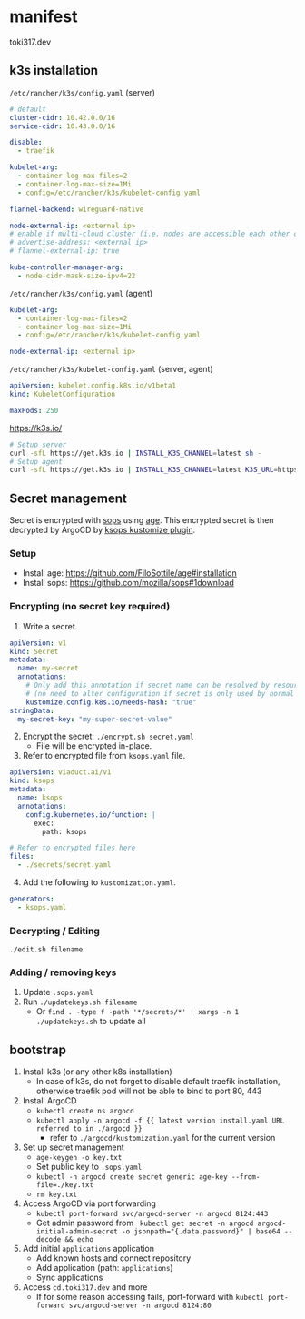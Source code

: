 # manifest

toki317.dev

## k3s installation

`/etc/rancher/k3s/config.yaml` (server)
```yaml
# default
cluster-cidr: 10.42.0.0/16
service-cidr: 10.43.0.0/16

disable:
  - traefik

kubelet-arg:
  - container-log-max-files=2
  - container-log-max-size=1Mi
  - config=/etc/rancher/k3s/kubelet-config.yaml

flannel-backend: wireguard-native

node-external-ip: <external ip>
# enable if multi-cloud cluster (i.e. nodes are accessible each other only from public ip)
# advertise-address: <external ip>
# flannel-external-ip: true

kube-controller-manager-arg:
  - node-cidr-mask-size-ipv4=22
```

`/etc/rancher/k3s/config.yaml` (agent)
```yaml
kubelet-arg:
  - container-log-max-files=2
  - container-log-max-size=1Mi
  - config=/etc/rancher/k3s/kubelet-config.yaml

node-external-ip: <external ip>
```

`/etc/rancher/k3s/kubelet-config.yaml` (server, agent)
```yaml
apiVersion: kubelet.config.k8s.io/v1beta1
kind: KubeletConfiguration

maxPods: 250
```

https://k3s.io/
```sh
# Setup server
curl -sfL https://get.k3s.io | INSTALL_K3S_CHANNEL=latest sh -
# Setup agent
curl -sfL https://get.k3s.io | INSTALL_K3S_CHANNEL=latest K3S_URL=https://myserver:6443 K3S_TOKEN=mynodetoken sh -
```

## Secret management

Secret is encrypted with [sops](https://github.com/mozilla/sops#encrypting-using-age) using [age](https://github.com/FiloSottile/age).
This encrypted secret is then decrypted by ArgoCD by [ksops kustomize plugin](https://github.com/viaduct-ai/kustomize-sops#argo-cd-integration-).

### Setup

- Install age: https://github.com/FiloSottile/age#installation
- Install sops: https://github.com/mozilla/sops#1download

### Encrypting (no secret key required)

1. Write a secret.

```yaml
apiVersion: v1
kind: Secret
metadata:
  name: my-secret
  annotations:
    # Only add this annotation if secret name can be resolved by resources using kustomize nameReference
    # (no need to alter configuration if secret is only used by normal Deployments etc.)
    kustomize.config.k8s.io/needs-hash: "true"
stringData:
  my-secret-key: "my-super-secret-value"
```

2. Encrypt the secret: `./encrypt.sh secret.yaml`
   - File will be encrypted in-place.
3. Refer to encrypted file from `ksops.yaml` file.

```yaml
apiVersion: viaduct.ai/v1
kind: ksops
metadata:
  name: ksops
  annotations:
    config.kubernetes.io/function: |
      exec:
        path: ksops

# Refer to encrypted files here
files:
  - ./secrets/secret.yaml
```

4. Add the following to `kustomization.yaml`.

```yaml
generators:
  - ksops.yaml
```

### Decrypting / Editing

`./edit.sh filename`

### Adding / removing keys

1. Update `.sops.yaml`
2. Run `./updatekeys.sh filename`
   - Or `find . -type f -path '*/secrets/*' | xargs -n 1 ./updatekeys.sh` to update all

## bootstrap

1. Install k3s (or any other k8s installation)
   - In case of k3s, do not forget to disable default traefik installation, otherwise traefik pod will not be able to bind to port 80, 443
2. Install ArgoCD
   - `kubectl create ns argocd`
   - `kubectl apply -n argocd -f {{ latest version install.yaml URL referred to in ./argocd }}`
     - refer to `./argocd/kustomization.yaml` for the current version
3. Set up secret management
   - `age-keygen -o key.txt`
   - Set public key to `.sops.yaml`
   - `kubectl -n argocd create secret generic age-key --from-file=./key.txt`
   - `rm key.txt`
4. Access ArgoCD via port forwarding
   - `kubectl port-forward svc/argocd-server -n argocd 8124:443`
   - Get admin password from ` kubectl get secret -n argocd argocd-initial-admin-secret -o jsonpath="{.data.password}" | base64 --decode && echo`
5. Add initial `applications` application
   - Add known hosts and connect repository
   - Add application (path: `applications`)
   - Sync applications
6. Access `cd.toki317.dev` and more
   - If for some reason accessing fails, port-forward with `kubectl port-forward svc/argocd-server -n argocd 8124:80`
